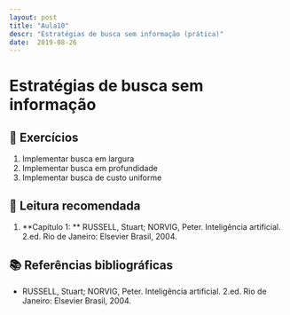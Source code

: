```yaml
---
layout: post
title: "Aula10"
descr: "Estratégias de busca sem informação (prática)"
date:  2019-08-26
---
```


# Estratégias de busca sem informação

## 📝 Exercícios

1. Implementar busca em largura
2. Implementar busca em profundidade
3. Implementar busca de custo uniforme

## 📖 Leitura recomendada

1. **Capítulo 1: ** RUSSELL, Stuart; NORVIG, Peter. Inteligência artificial. 2.ed. Rio de Janeiro: Elsevier Brasil, 2004.

## 📚 Referências bibliográficas

- RUSSELL, Stuart; NORVIG, Peter. Inteligência artificial. 2.ed. Rio de Janeiro: Elsevier Brasil, 2004.